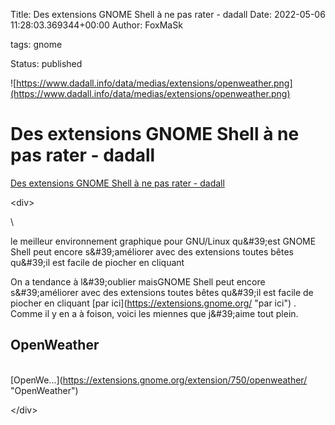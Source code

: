 Title: Des extensions GNOME Shell à ne pas rater - dadall
Date: 2022-05-06 11:28:03.369344+00:00
Author: FoxMaSk 

tags: gnome

Status: published


![https://www.dadall.info/data/medias/extensions/openweather.png](https://www.dadall.info/data/medias/extensions/openweather.png)


# Des extensions GNOME Shell à ne pas rater - dadall

[Des extensions GNOME Shell à ne pas rater - dadall](https://www.dadall.info/article763/des-extensions-gnome-shell-a-ne-pas-rater)

&lt;div&gt;

\

le meilleur environnement graphique pour GNU/Linux qu\&#39;est GNOME Shell
peut encore s\&#39;améliorer avec des extensions toutes bêtes qu\&#39;il est
facile de piocher en cliquant

On a tendance à l\&#39;oublier maisGNOME Shell peut encore s\&#39;améliorer avec
des extensions toutes bêtes qu\&#39;il est facile de piocher en cliquant
[par ici](https://extensions.gnome.org/ &#34;par ici&#34;) . Comme il y en a à
foison, voici les miennes que j\&#39;aime tout plein.

OpenWeather
-----------

\
[OpenWe...](https://extensions.gnome.org/extension/750/openweather/ &#34;OpenWeather&#34;)

&lt;/div&gt;
